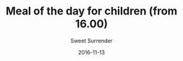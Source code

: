 ---
title: 'Meal of the day for children (from 16.00)'
description: null
color: '#ffffff'
price: '50'
category: childrensMenu
tags: 'Children''s menu,Warm meal'
meta:
    id: 1944b19e906188f8be1d026c680fecc169e43267
    parentId: f20f57fa9c3d8bff0902cfb33f350091a3a48d51
    language: en
date: '2016-11-13'
author: 'Sweet Surrender'
---